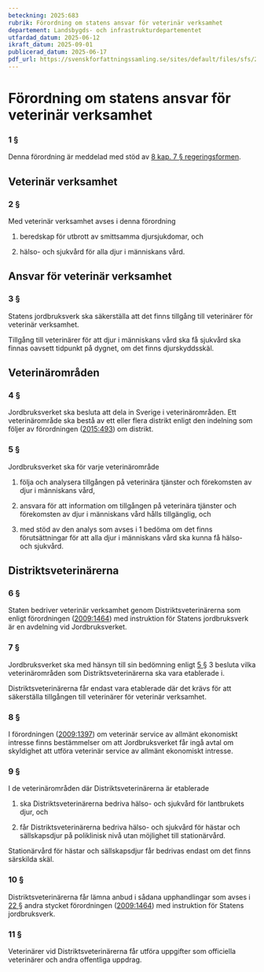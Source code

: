 ```yaml
---
beteckning: 2025:683
rubrik: Förordning om statens ansvar för veterinär verksamhet
departement: Landsbygds- och infrastrukturdepartementet
utfardad_datum: 2025-06-12
ikraft_datum: 2025-09-01
publicerad_datum: 2025-06-17
pdf_url: https://svenskforfattningssamling.se/sites/default/files/sfs/2025-06/SFS2025-683.pdf
---
```


# Förordning om statens ansvar för veterinär verksamhet

### 1 §

Denna förordning är meddelad med stöd av [8 kap. 7 § regeringsformen](https://selex.se/eli/sfs/1974/152#kap8.7).

## Veterinär verksamhet

### 2 §

Med veterinär verksamhet avses i denna förordning

1. beredskap för utbrott av smittsamma djursjukdomar, och

2. hälso- och sjukvård för alla djur i människans vård.

## Ansvar för veterinär verksamhet

### 3 §

Statens jordbruksverk ska säkerställa att det finns tillgång till veterinärer för veterinär verksamhet.

Tillgång till veterinärer för att djur i människans vård ska få sjukvård ska finnas oavsett tidpunkt på dygnet, om det finns djurskyddsskäl.

## Veterinärområden

### 4 §

Jordbruksverket ska besluta att dela in Sverige i veterinärområden. Ett veterinärområde ska bestå av ett eller flera distrikt enligt den indelning som följer av förordningen ([2015:493](https://selex.se/eli/sfs/2015/493)) om distrikt.

### 5 §

Jordbruksverket ska för varje veterinärområde

1. följa och analysera tillgången på veterinära tjänster och förekomsten av djur i människans vård,

2. ansvara för att information om tillgången på veterinära tjänster och förekomsten av djur i människans vård hålls tillgänglig, och

3. med stöd av den analys som avses i 1 bedöma om det finns förutsättningar för att alla djur i människans vård ska kunna få hälso- och sjukvård.

## Distriktsveterinärerna

### 6 §

Staten bedriver veterinär verksamhet genom Distriktsveterinärerna som enligt förordningen ([2009:1464](https://selex.se/eli/sfs/2009/1464)) med instruktion för Statens jordbruksverk är en avdelning vid Jordbruksverket.

### 7 §

Jordbruksverket ska med hänsyn till sin bedömning enligt [5 §](#5) 3 besluta vilka veterinärområden som Distriktsveterinärerna ska vara etablerade i.

Distriktsveterinärerna får endast vara etablerade där det krävs för att säkerställa tillgången till veterinärer för veterinär verksamhet.

### 8 §

I förordningen ([2009:1397](https://selex.se/eli/sfs/2009/1397)) om veterinär service av allmänt ekonomiskt intresse finns bestämmelser om att Jordbruksverket får ingå avtal om skyldighet att utföra veterinär service av allmänt ekonomiskt intresse.

### 9 §

I de veterinärområden där Distriktsveterinärerna är etablerade

1. ska Distriktsveterinärerna bedriva hälso- och sjukvård för lantbrukets djur, och

2. får Distriktsveterinärerna bedriva hälso- och sjukvård för hästar och sällskapsdjur på poliklinisk nivå utan möjlighet till stationärvård.

Stationärvård för hästar och sällskapsdjur får bedrivas endast om det finns särskilda skäl.

### 10 §

Distriktsveterinärerna får lämna anbud i sådana upphandlingar som avses i [22 §](#22) andra stycket förordningen ([2009:1464](https://selex.se/eli/sfs/2009/1464)) med instruktion för Statens jordbruksverk.

### 11 §

Veterinärer vid Distriktsveterinärerna får utföra uppgifter som officiella veterinärer och andra offentliga uppdrag.